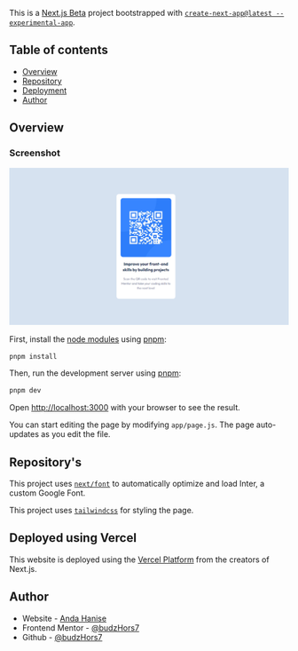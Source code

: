 This is a [Next.js Beta](https://beta.nextjs.org/docs) project bootstrapped with [`create-next-app@latest --experimental-app`](https://github.com/vercel/next.js/tree/canary/packages/create-next-app).

## Table of contents

- [Overview](#overview)
- [Repository](#repositorys)
- [Deployment](#deployed-using-vercel)
- [Author](#author)

## Overview

### Screenshot

![screenshot](./app/assets/screenshot.png)

First, install the [node modules](https://nodejs.org/api/modules.html) using [pnpm](https://pnpm.io):

```bash
pnpm install
```

Then, run the development server using [pnpm](https://pnpm.io):

```bash
pnpm dev
```

Open [http://localhost:3000](http://localhost:3000) with your browser to see the result.

You can start editing the page by modifying `app/page.js`. The page auto-updates as you edit the file.

## Repository's

This project uses [`next/font`](https://nextjs.org/docs/basic-features/font-optimization) to automatically optimize and load Inter, a custom Google Font.

This project uses [`tailwindcss`](https://tailwindcss.com/) for styling the page.

## Deployed using Vercel

This website is deployed using the [Vercel Platform](https://vercel.com/new?utm_medium=default-template&filter=next.js&utm_source=create-next-app&utm_campaign=create-next-app-readme) from the creators of Next.js.

## Author
- Website - [Anda Hanise](https://andahanise.kookdevs.com)
- Frontend Mentor - [@budzHors7](https://www.frontendmentor.io/profile/budzHors7)
- Github - [@budzHors7](https://github.com/budzHors7)
